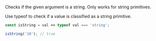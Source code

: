 Checks if the given argument is a string. Only works for string primitives.

Use typeof to check if a value is classified as a string primitive.

```javascript
const isString = val => typeof val === 'string';
```

```javascript
isString('10'); // true
```
